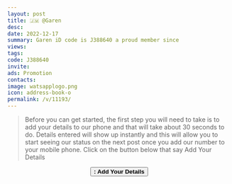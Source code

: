 ```yaml
---
layout: post
title: 🇯🇲 @Garen
desc: 
date: 2022-12-17
summary: Garen iD code is J388640 a proud member since
views: 
tags: 
code: J388640
invite: 
ads: Promotion
contacts: 
image: watsapplogo.png
icon: address-book-o
permalink: /v/11193/
---
```


>Before you can get started, the first step you will need to take is to add your details to our phone and that will take about 30 seconds to do. Details entered will show up instantly and this will allow you to start seeing our status on the next post once you add our number to your mobile phone. Click on the button below that say Add Your Details
   
<center><a href="" class="page-scroll"><button class="btn btn-outline btn-xl" id="#signup"><strong><i class="fa fa-address-book-o"></i> : Add Your Details</strong></button></a></center>
